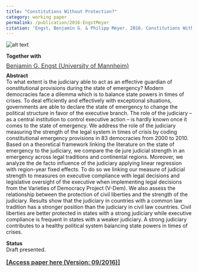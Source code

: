 ```yaml
---
title: "Constitutions Without Protection?"
category: working paper
permalink: /publication/2016-EngstMeyer
citation: 'Engst, Benjamin G. & Philipp Meyer. 2016. Constitutions Without Protection? Judicial Strength in a State of Emergency. Working Paper.'
---
```


![alt text](https://phimeyer.github.io/images/regionyear.png "RegionYear")

<p><b>Together with</b><br>
<p style="line-height: .5;" align="left"><span style="font-size: small;"><a style="line-height: .5;" href="http://benjamin-engst.de/"><span style="color: #333333;"><span style="font-size: medium;">Benjamin G. Engst (University of Mannheim)</span></span></a>


<p><b>Abstract</b><br>
To what extent is the judiciary able to act as an effective guardian of oonstitutional provisions during the state of emergency? 
Modern democracies face a dilemma which is to balance state powers in times of crises. To deal efficiently and effectively 
with exceptional situations, governments are able to declare the state of emergency to change the political structure in favor of 
the executive branch. The role of the judiciary – as a central institution to control executive action – is hardly known once it 
comes to the state of emergency. We address the role of the judiciary measuring the strength of the legal system in times of 
crisis by coding constitutional emergency provisions in 83 democracies from 2000 to 2010. Based on a theoretical framework 
linking the literature on the state of emergency to the judiciary, we compare the de jure judicial strength in an emergency across 
legal traditions and continental regions. Moreover, we analyze the de facto influence of the judiciary applying linear regression with 
region-year fixed effects. To do so we linking our measure of judicial strength to measures on executive compliance with legal decisions 
and legislative oversight of the executive when implementing legal decisions from the Varieties of Democracy Project (V-Dem). 
We also assess the relationship between the protection of civil liberties and the strength of the judiciary. 
Results show that the judiciary in countries with a common law tradition has a stronger position than the judiciary 
in civil law countries. Civil liberties are better protected in states with a strong judiciary while executive compliance is 
frequent in states with a weaker judiciary. A strong judiciary contributes to a healthy political system balancing state powers in 
times of crises.</p>

<p><b>Status</b><br>
Draft presented.</p>

<span style="font-size: medium;"><a style="line-height: 1.5;" href="http://phimeyer.github.io/files/c414b2f4-3ad2-46fa-9413-d32ccbdb34b2.pdf"><span style="color: #333333;"><span style="font-size: medium;"> <b>[Access paper here (Version: 09/2016)]</b> </span></span> 
